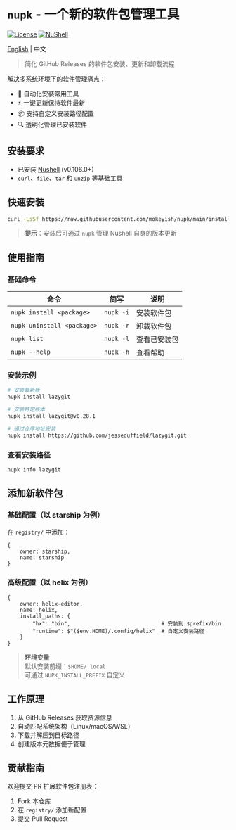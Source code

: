 # `nupk` - 一个新的软件包管理工具

[![License](https://img.shields.io/badge/license-MIT-blue.svg)](https://github.com/mokeyish/nupk/blob/main/LICENSE)
[![NuShell](https://img.shields.io/badge/Powered%20by-NuShell-green.svg)](https://www.nushell.sh)

[English](https://github.com/mokeyish/nupk/blob/main/README.md) | 中文

> 简化 GitHub Releases 的软件包安装、更新和卸载流程

解决多系统环境下的软件管理痛点：
- 🚀 自动化安装常用工具
- ⚡ 一键更新保持软件最新
- 📦 支持自定义安装路径配置
- 🔍 透明化管理已安装软件

## 安装要求

- 已安装 [Nushell](https://www.nushell.sh) (v0.106.0+)
- `curl`、`file`、`tar` 和 `unzip` 等基础工具

## 快速安装

```bash
curl -LsSf https://raw.githubusercontent.com/mokeyish/nupk/main/install.sh | sh
```

> **提示**：安装后可通过 `nupk` 管理 Nushell 自身的版本更新

## 使用指南

### 基础命令

| 命令 | 简写 | 说明 |
|------|------|------|
| `nupk install <package>` | `nupk -i` | 安装软件包 |
| `nupk uninstall <package>` | `nupk -r` | 卸载软件包 |
| `nupk list` | `nupk -l` | 查看已安装包 |
| `nupk --help` | `nupk -h` | 查看帮助 |

### 安装示例

```bash
# 安装最新版
nupk install lazygit

# 安装特定版本
nupk install lazygit@v0.28.1

# 通过仓库地址安装
nupk install https://github.com/jesseduffield/lazygit.git
```

### 查看安装路径
```bash
nupk info lazygit
```

## 添加新软件包

### 基础配置（以 starship 为例）
在 `registry/` 中添加：
```nu
{
    owner: starship,
    name: starship
}
```

### 高级配置（以 helix 为例）
```nu
{
    owner: helix-editor,
    name: helix,
    install_paths: {
        "hx": "bin",                             # 安装到 $prefix/bin
        "runtime": $"($env.HOME)/.config/helix"  # 自定义安装路径
    }
}
```

> **环境变量**  
> 默认安装前缀：`$HOME/.local`  
> 可通过 `NUPK_INSTALL_PREFIX` 自定义

## 工作原理
1. 从 GitHub Releases 获取资源信息
2. 自动匹配系统架构（Linux/macOS/WSL）
3. 下载并解压到目标路径
4. 创建版本元数据便于管理

## 贡献指南
欢迎提交 PR 扩展软件包注册表：
1. Fork 本仓库
2. 在 `registry/` 添加新配置
3. 提交 Pull Request